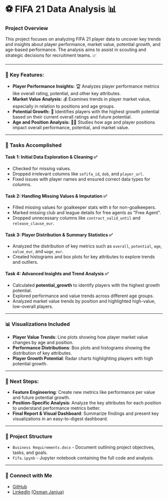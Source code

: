 # ⚽ FIFA 21 Data Analysis 📊

### Project Overview
This project focuses on analyzing FIFA 21 player data to uncover key trends and insights about player performance, market value, potential growth, and age-based performance. The analysis aims to assist in scouting and strategic decisions for recruitment teams. 📈

---

### 🔑 Key Features:
- **Player Performance Insights:** 🏆 Analyzes player performance metrics like overall rating, potential, and other key attributes.
- **Market Value Analysis:** 💰 Examines trends in player market value, especially in relation to positions and age groups.
- **Potential Growth:** 🚀 Identifies players with the highest growth potential based on their current overall ratings and future potential.
- **Age and Position Analysis:** 👨‍🦱 Studies how age and player positions impact overall performance, potential, and market value.

---

### 📝 Tasks Accomplished

#### Task 1: Initial Data Exploration & Cleaning ✅
- Checked for missing values.
- Dropped irrelevant columns like `sofifa_id`, `dob`, and `player_url`.
- Fixed issues with player names and ensured correct data types for columns.

#### Task 2: Handling Missing Values & Imputation ✅
- Filled missing values for goalkeeper stats with `0` for non-goalkeepers.
- Marked missing club and league details for free agents as "Free Agent".
- Dropped unnecessary columns like `contract_valid_until` and `release_clause_eur`.

#### Task 3: Player Distribution & Summary Statistics ✅
- Analyzed the distribution of key metrics such as `overall`, `potential`, `age`, `value_eur`, and `wage_eur`.
- Created histograms and box plots for key attributes to explore trends and outliers.

#### Task 4: Advanced Insights and Trend Analysis ✅
- Calculated **potential_growth** to identify players with the highest growth potential.
- Explored performance and value trends across different age groups.
- Analyzed market value trends by position and highlighted high-value, low-overall players.

---

### 📊 Visualizations Included
- **Player Value Trends**: Line plots showing how player market value changes by age and position.
- **Performance Distributions**: Box plots and histograms showing the distribution of key attributes.
- **Player Growth Potential**: Radar charts highlighting players with high potential growth.

---

### 🚀 Next Steps:
- **Feature Engineering**: Create new metrics like performance per value and future potential growth.
- **Position-Specific Analysis**: Analyze the key attributes for each position to understand performance metrics better.
- **Final Report & Visual Dashboard**: Summarize findings and present key visualizations in an easy-to-digest dashboard.

---

### 📁 Project Structure
- `Business Requirements.docx` - Document outlining project objectives, tasks, and goals.
- `Fifa.ipynb` - Jupyter notebook containing the full code and analysis.

---

### 🔗 Connect with Me
- [GitHub](https://github.com/usmanumar97)
- [LinkedIn](#) [(Osman Janjua)](https://www.linkedin.com/in/osman-janjua/)

